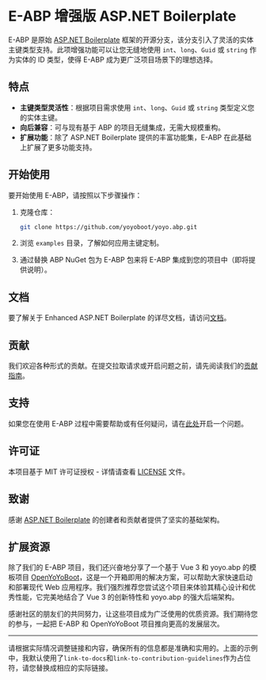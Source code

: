 # E-ABP 增强版 ASP.NET Boilerplate

E-ABP 是原始 [ASP.NET Boilerplate](https://github.com/aspnetboilerplate/aspnetboilerplate) 框架的开源分支，该分支引入了灵活的实体主键类型支持。此项增强功能可以让您无缝地使用 `int`、`long`、`Guid` 或 `string` 作为实体的 ID 类型，使得 E-ABP 成为更广泛项目场景下的理想选择。

## 特点

- **主键类型灵活性**：根据项目需求使用 `int`、`long`、`Guid` 或 `string` 类型定义您的实体主键。
- **向后兼容**：可与现有基于 ABP 的项目无缝集成，无需大规模重构。
- **扩展功能**：除了 ASP.NET Boilerplate 提供的丰富功能集，E-ABP 在此基础上扩展了更多功能支持。

## 开始使用

要开始使用 E-ABP，请按照以下步骤操作：

1. 克隆仓库：
   ```bash
   git clone https://github.com/yoyoboot/yoyo.abp.git
   ```
2. 浏览 `examples` 目录，了解如何应用主键定制。

3. 通过替换 ABP NuGet 包为 E-ABP 包来将 E-ABP 集成到您的项目中（即将提供说明）。

## 文档

要了解关于 Enhanced ASP.NET Boilerplate 的详尽文档，请访问[文档](link-to-docs)。

## 贡献

我们欢迎各种形式的贡献。在提交拉取请求或开启问题之前，请先阅读我们的[贡献指南](link-to-contribution-guidelines)。

## 支持

如果您在使用 E-ABP 过程中需要帮助或有任何疑问，请在[此处](link-to-issues)开启一个问题。

## 许可证

本项目基于 MIT 许可证授权 - 详情请查看 [LICENSE](LICENSE) 文件。

## 致谢

感谢 [ASP.NET Boilerplate](https://github.com/aspnetboilerplate/aspnetboilerplate) 的创建者和贡献者提供了坚实的基础架构。

## 扩展资源

除了我们的 E-ABP 项目，我们还兴奋地分享了一个基于 Vue 3 和 yoyo.abp 的模板项目 [OpenYoYoBoot](https://github.com/yoyoboot/OpenYoYoBoot)，这是一个开箱即用的解决方案，可以帮助大家快速启动和部署现代 Web 应用程序。我们强烈推荐您尝试这个项目来体验其精心设计和优秀性能，它完美地结合了 Vue 3 的创新特性和 yoyo.abp 的强大后端架构。

感谢社区的朋友们的共同努力，让这些项目成为广泛使用的优质资源。我们期待您的参与，一起把 E-ABP 和 OpenYoYoBoot 项目推向更高的发展层次。

--- 

请根据实际情况调整链接和内容，确保所有的信息都是准确和实用的。上面的示例中，我默认使用了`link-to-docs`和`link-to-contribution-guidelines`作为占位符，请您替换成相应的实际链接。

